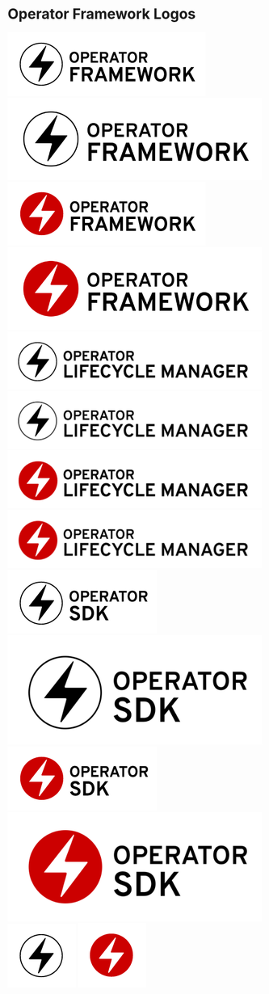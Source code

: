 # Operator Framework Logos

![](operator_logo_framework_bw.png)
![](operator_logo_framework_bw.svg)
![](operator_logo_framework_color.png)
![](operator_logo_framework_color.svg)
![](operator_logo_lifecycle_manager_bw.png)
![](operator_logo_lifecycle_manager_bw.svg)
![](operator_logo_lifecycle_manager_color.png)
![](operator_logo_lifecycle_manager_color.svg)
![](operator_logo_sdk_bw.png)
![](operator_logo_sdk_bw.svg)
![](operator_logo_sdk_color.png)
![](operator_logo_sdk_color.svg)
![](operator_logomark_bw.png)
![](operator_logomark_color.png)
